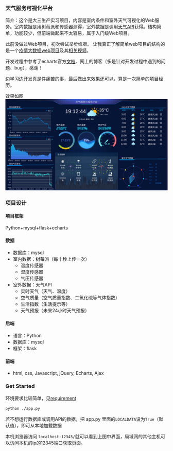 
### 天气服务可视化平台
简介：这个是大三生产实习项目，内容是室内条件和室外天气可视化的Web服务。室内数据是用树莓派和传感器测得，室外数据是调用[天气API](https://www.tianqiapi.com/)获得。结构简单，功能较少，但前端做起来不太容易，属于入门级Web项目。

此前没做过Web项目，初次尝试举步维艰。
让我真正了解简单web项目的结构的是一个[疫情大数据web项目](https://blog.csdn.net/hxxjxw/article/details/105336981)及其[相关视频](https://www.bilibili.com/video/BV177411j7qJ)。

开发过程中参考了echarts官方[文档](https://echarts.apache.org/examples/zh/index.html)、网上的博客（多是针对开发过程中遇到的问题、bug），感谢！

边学习边开发真是件痛苦的事，最后做出来效果还可以，算是一次简单的项目经历。

效果如图
![](./assets/thumb.png)

### 项目设计

#### 项目框架
Python+mysql+flask+echarts

#### 数据
- 数据库：mysql
- 室内数据：树莓派（每十秒上传一次）
    - 温度传感器
    - 湿度传感器
    - 气压传感器
- 室外数据：天气API
    - 实时天气（天气、温度）
    - 空气质量（空气质量指数、二氧化硫等气体指数）
    - 生活指数（生活提示等）
    - 天气预报（未来24小时天气预报）

#### 后端
- 语言：Python
- 数据库：mysql
- 框架：flask

#### 前端
- html, css, Javascript, jQuery, Echarts, Ajax

### Get Started

环境要求比较简单，见[requirement](./requirement.txt)

```sh
python ./app.py
```
若不想运行数据库或调用API的数据，把 app.py 里面的`LOCALDATA`设为`True`（默认值），即可从本地加载数据

本机浏览器访问 `localhost:12345/`就可以看到上图中界面，局域网的其他主机可以访问本机的ip的12345端口获取页面。

